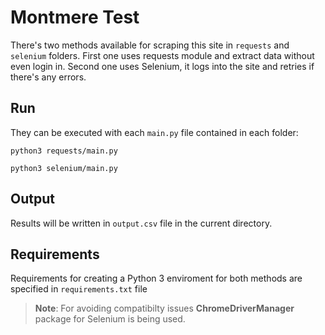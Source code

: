 
# Montmere Test

There's two methods available for scraping this site in `requests` and `selenium` folders.
First one uses requests module and extract data without even login in.
Second one uses Selenium, it logs into the site and retries if there's any errors.

## Run

They can be executed with each `main.py` file contained in each folder:
```
python3 requests/main.py
```
```
python3 selenium/main.py
```

## Output

Results will be written in `output.csv` file in the current directory.


## Requirements

Requirements for creating a Python 3 enviroment for both methods are specified in `requirements.txt` file

> **Note**: For avoiding compatibilty issues **ChromeDriverManager** package for Selenium is being used.